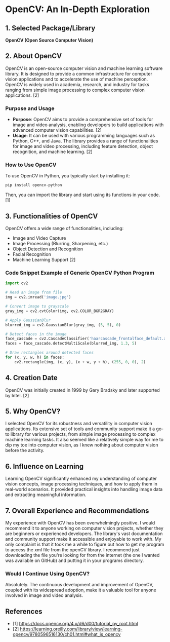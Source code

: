 # OpenCV: An In-Depth Exploration

## 1. Selected Package/Library
**OpenCV (Open Source Computer Vision)**

## 2. About OpenCV
OpenCV is an open-source computer vision and machine learning software library. It is designed to provide a common infrastructure for computer vision applications and to accelerate the use of machine perception. OpenCV is widely used in academia, research, and industry for tasks ranging from simple image processing to complex computer vision applications. [2]

### Purpose and Usage
- **Purpose**: OpenCV aims to provide a comprehensive set of tools for image and video analysis, enabling developers to build applications with advanced computer vision capabilities. [2]
- **Usage**: It can be used with various programming languages such as Python, C++, and Java. The library provides a range of functionalities for image and video processing, including feature detection, object recognition, and machine learning. [2]

### How to Use OpenCV
To use OpenCV in Python, you typically start by installing it: 
```bash
pip install opencv-python
```
Then, you can import the library and start using its functions in your code. [1]

## 3. Functionalities of OpenCV
OpenCV offers a wide range of functionalities, including:

- Image and Video Capture
- Image Processing (Blurring, Sharpening, etc.)
- Object Detection and Recognition
- Facial Recognition
- Machine Learning Support [2]

### Code Snippet Example of Generic OpenCV Python Program
```python
import cv2

# Read an image from file
img = cv2.imread('image.jpg')

# Convert image to grayscale
gray_img = cv2.cvtColor(img, cv2.COLOR_BGR2GRAY)

# Apply GaussianBlur
blurred_img = cv2.GaussianBlur(gray_img, (5, 5), 0)

# Detect faces in the image
face_cascade = cv2.CascadeClassifier('haarcascade_frontalface_default.xml')
faces = face_cascade.detectMultiScale(blurred_img, 1.3, 5)

# Draw rectangles around detected faces
for (x, y, w, h) in faces:
    cv2.rectangle(img, (x, y), (x + w, y + h), (255, 0, 0), 2)
```

## 4. Creation Date
OpenCV was initially created in 1999 by Gary Bradsky and later supported by Intel. [2]

## 5. Why OpenCV?
I selected OpenCV for its robustness and versatility in computer vision applications. Its extensive set of tools and community support make it a go-to library for various projects, from simple image processing to complex machine learning tasks. It also seemed like a relatively simple way for me to dip my toe into computer vision, as I knew nothing about computer vision before the activity.

## 6. Influence on Learning
Learning OpenCV significantly enhanced my understanding of computer vision concepts, image processing techniques, and how to apply them in real-world scenarios. It provided practical insights into handling image data and extracting meaningful information. 

## 7. Overall Experience and Recommendations
My experience with OpenCV has been overwhelmingly positive. I would recommend it to anyone working on computer vision projects, whether they are beginners or experienced developers. The library's vast documentation and community support make it accessible and enjoyable to work with. My only complaint is that it took me a while to figure out how to get my program to access the xml file from the openCV library. I recommend just downloading the file you're looking for from the internet (the one I wanted was available on GitHub) and putting it in your programs directory.

### Would I Continue Using OpenCV?
Absolutely. The continuous development and improvement of OpenCV, coupled with its widespread adoption, make it a valuable tool for anyone involved in image and video analysis. 

## References 
- [1] https://docs.opencv.org/4.x/d6/d00/tutorial_py_root.html
- [2] https://learning.oreilly.com/library/view/learning-opencv/9780596516130/ch01.html#what_is_opencv